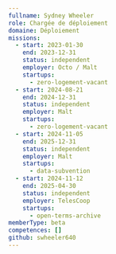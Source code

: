 ```yaml
---
fullname: Sydney Wheeler
role: Chargée de déploiement
domaine: Déploiement
missions:
  - start: 2023-01-30
    end: 2023-12-31
    status: independent
    employer: Octo / Malt
    startups:
      - zero-logement-vacant
  - start: 2024-08-21
    end: 2024-12-31
    status: independent
    employer: Malt
    startups:
      - zero-logement-vacant
  - start: 2024-11-05
    end: 2025-12-31
    status: independent
    employer: Malt
    startups:
      - data-subvention
  - start: 2024-11-12
    end: 2025-04-30
    status: independent
    employer: TelesCoop
    startups:
      - open-terms-archive
memberType: beta
competences: []
github: swheeler640
---
```

